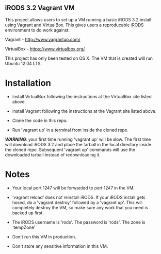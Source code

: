 ## iRODS 3.2 Vagrant VM

This project allows users to set up a VM running a basic iRODS 3.2 install using Vagrant and VirtualBox. This gives users a reproducable iRODS environment to do work against.

Vagrant - http://www.vagrantup.com/

VirtualBox - https://www.virtualbox.org/

This project has only been tested on OS X. The VM that is created will run Ubuntu 12.04 LTS.

# Installation

* Install VirtualBox following the instructions at the VirtualBox site listed above.

* Install Vagrant following the instructions at the Vagrant site listed above.

* Clone the code in this repo.

* Run 'vagrant up' in a terminal from inside the cloned repo. 

***WARNING***: your first time running 'vagrant up' will be slow. The first time will download iRODS 3.2 and place the tarball in the local directory inside the cloned repo. Subsequent 'vagrant up' commands will use the downloaded tarball instead of redownloading it.

# Notes

* Your local port 1247 will be forwarded to port 1247 in the VM.

* 'vagrant reload' does not reinstall iRODS. If your iRODS install gets hosed, do a 'vagrant destroy' followed by a 'vagrant up'. This will completely destroy the VM, so make sure any work that you need is backed up first.

* The iRODS username is 'rods'. The password is 'rods'. The zone is 'tempZone'

* Don't run this VM in production.

* Don't store any sensitive information in this VM.
